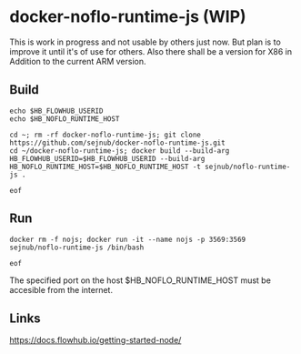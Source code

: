 # docker-noflo-runtime-js (WIP)
This is work in progress and not usable by others just now. But plan is to improve it until it's of use for others.
Also there shall be a version for X86 in Addition to the current ARM version.



## Build
    echo $HB_FLOWHUB_USERID
    echo $HB_NOFLO_RUNTIME_HOST

    cd ~; rm -rf docker-noflo-runtime-js; git clone https://github.com/sejnub/docker-noflo-runtime-js.git
    cd ~/docker-noflo-runtime-js; docker build --build-arg HB_FLOWHUB_USERID=$HB_FLOWHUB_USERID --build-arg HB_NOFLO_RUNTIME_HOST=$HB_NOFLO_RUNTIME_HOST -t sejnub/noflo-runtime-js .
    
    eof


## Run
    docker rm -f nojs; docker run -it --name nojs -p 3569:3569 sejnub/noflo-runtime-js /bin/bash
    
    eof

The specified port on the host $HB_NOFLO_RUNTIME_HOST must be accesible from the internet.


## Links
https://docs.flowhub.io/getting-started-node/
